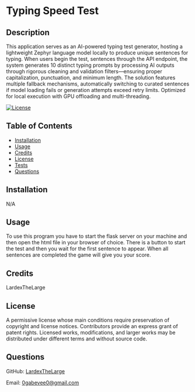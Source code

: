 # Typing Speed Test

## Description

This application serves as an AI-powered typing test generator, hosting a lightweight Zephyr language model locally to produce unique sentences for typing. When users begin the test, sentences through the API endpoint, the system generates 10 distinct typing prompts by processing AI outputs through rigorous cleaning and validation filters—ensuring proper capitalization, punctuation, and minimum length. The solution features multiple fallback mechanisms, automatically switching to curated sentences if model loading fails or generation attempts exceed retry limits. Optimized for local execution with GPU offloading and multi-threading.

[![License](https://img.shields.io/badge/License-Apache_2.0-blue.svg)](https://opensource.org/licenses/Apache-2.0)

## Table of Contents

- [Installation](#installation)
- [Usage](#usage)
- [Credits](#credits)
- [License](#license)
- [Tests](#test)
- [Questions](#questions)

## Installation

N/A

## Usage

To use this program you have to start the flask server on your machine and then open the html file in your browser of choice. There is a button to start the test and then you wait for the first sentence to appear. When all sentences are completed the game will give you your score.

## Credits

LardexTheLarge

## License

A permissive license whose main conditions require preservation of copyright and license notices. Contributors provide an express grant of patent rights. Licensed works, modifications, and larger works may be distributed under different terms and without source code.

## Questions

GitHub: [LardexTheLarge](https://github.com/LardexTheLarge)

Email: 0gabevee0@gmail.com
